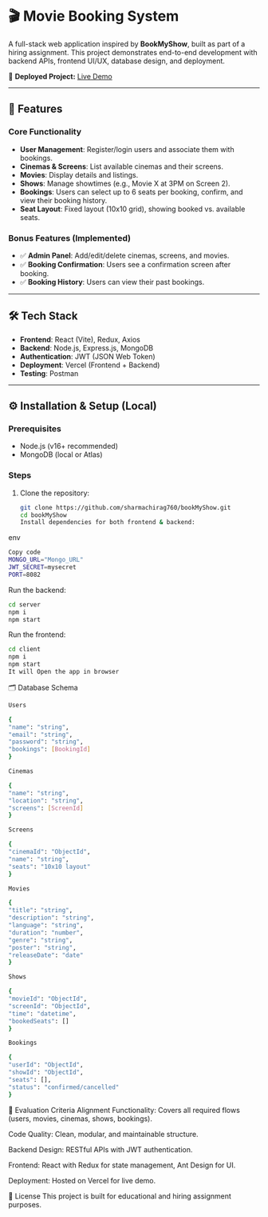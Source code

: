 # 🎬 Movie Booking System

A full-stack web application inspired by **BookMyShow**, built as part of a hiring assignment. This project demonstrates end-to-end development with backend APIs, frontend UI/UX, database design, and deployment.

🚀 **Deployed Project:** [Live Demo](https://chiragbms.vercel.app/)

---

## 📌 Features

### Core Functionality

- **User Management**: Register/login users and associate them with bookings.
- **Cinemas & Screens**: List available cinemas and their screens.
- **Movies**: Display details and listings.
- **Shows**: Manage showtimes (e.g., Movie X at 3PM on Screen 2).
- **Bookings**: Users can select up to 6 seats per booking, confirm, and view their booking history.
- **Seat Layout**: Fixed layout (10x10 grid), showing booked vs. available seats.

### Bonus Features (Implemented)

- ✅ **Admin Panel**: Add/edit/delete cinemas, screens, and movies.
- ✅ **Booking Confirmation**: Users see a confirmation screen after booking.
- ✅ **Booking History**: Users can view their past bookings.

---

## 🛠️ Tech Stack

- **Frontend**: React (Vite), Redux, Axios
- **Backend**: Node.js, Express.js, MongoDB
- **Authentication**: JWT (JSON Web Token)
- **Deployment**: Vercel (Frontend + Backend)
- **Testing**: Postman

---

## ⚙️ Installation & Setup (Local)

### Prerequisites

- Node.js (v16+ recommended)
- MongoDB (local or Atlas)

### Steps

1. Clone the repository:
   ```bash
   git clone https://github.com/sharmachirag760/bookMyShow.git
   cd bookMyShow
   Install dependencies for both frontend & backend:
   ```

env

```bash
Copy code
MONGO_URL="Mongo_URL"
JWT_SECRET=mysecret
PORT=8082
```

Run the backend:

```bash
cd server
npm i
npm start
```

Run the frontend:

```bash
cd client
npm i
npm start
It will Open the app in browser
```

🗂️ Database Schema

```bash
Users

{
"name": "string",
"email": "string",
"password": "string",
"bookings": [BookingId]
}

Cinemas

{
"name": "string",
"location": "string",
"screens": [ScreenId]
}

Screens

{
"cinemaId": "ObjectId",
"name": "string",
"seats": "10x10 layout"
}

Movies

{
"title": "string",
"description": "string",
"language": "string",
"duration": "number",
"genre": "string",
"poster": "string",
"releaseDate": "date"
}

Shows

{
"movieId": "ObjectId",
"screenId": "ObjectId",
"time": "datetime",
"bookedSeats": []
}

Bookings

{
"userId": "ObjectId",
"showId": "ObjectId",
"seats": [],
"status": "confirmed/cancelled"
}
```

📌 Evaluation Criteria Alignment
Functionality: Covers all required flows (users, movies, cinemas, shows, bookings).

Code Quality: Clean, modular, and maintainable structure.

Backend Design: RESTful APIs with JWT authentication.

Frontend: React with Redux for state management, Ant Design for UI.

Deployment: Hosted on Vercel for live demo.

📜 License
This project is built for educational and hiring assignment purposes.
